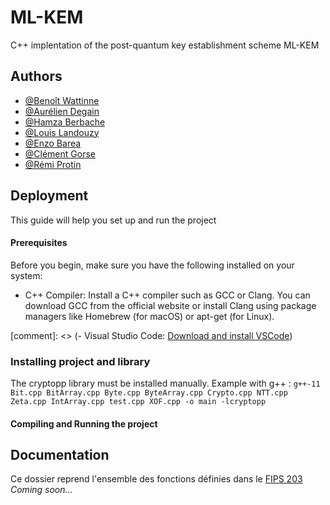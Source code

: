 # ML-KEM

C++ implentation of the post-quantum key establishment scheme ML-KEM


## Authors

- [@Benoît Wattinne](https://www.github.com/Benoit62)
- [@Aurélien Degain](https://www.github.com/aurelienDgn)
- [@Hamza Berbache](https://www.github.com/Hamz11)
- [@Louis Landouzy](https://www.github.com/LouisLandouzy)
- [@Enzo Barea](https://www.github.com/Ximaere)
- [@Clément Gorse](https://www.github.com/clementgorse)
- [@Rémi Protin](https://www.github.com/Remiprotin)

## Deployment

This guide will help you set up and run the project

#### Prerequisites

Before you begin, make sure you have the following installed on your system:

- C++ Compiler: Install a C++ compiler such as GCC or Clang. You can download GCC from the official website or install Clang using package managers like Homebrew (for macOS) or apt-get (for Linux).

[comment]: <> (- Visual Studio Code: [Download and install VSCode](https://code.visualstudio.com/))


### Installing project and library

The cryptopp library must be installed manually.
Example with g++ : ```g++-11 Bit.cpp BitArray.cpp Byte.cpp ByteArray.cpp Crypto.cpp NTT.cpp Zeta.cpp IntArray.cpp test.cpp XOF.cpp -o main -lcryptopp```

#### Compiling and Running the project


## Documentation

Ce dossier reprend l'ensemble des fonctions définies dans le [FIPS 203](https://nvlpubs.nist.gov/nistpubs/FIPS/NIST.FIPS.203.ipd.pdf)
*Coming soon...*
